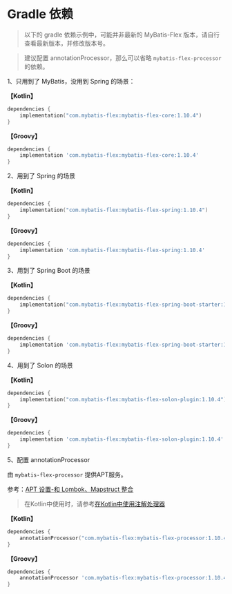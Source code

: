 # Gradle 依赖

> 以下的 gradle 依赖示例中，可能并非最新的 MyBatis-Flex 版本，请自行查看最新版本，并修改版本号。

> 建议配置 annotationProcessor，那么可以省略 `mybatis-flex-processor` 的依赖。

1、只用到了 MyBatis，没用到 Spring 的场景：

**【Kotlin】**

```kotlin
dependencies {
    implementation("com.mybatis-flex:mybatis-flex-core:1.10.4")
}
```

**【Groovy】**

```groovy
dependencies {
    implementation 'com.mybatis-flex:mybatis-flex-core:1.10.4'
}
```

2、用到了 Spring 的场景

**【Kotlin】**

```kotlin
dependencies {
    implementation("com.mybatis-flex:mybatis-flex-spring:1.10.4")
}
```

**【Groovy】**

```groovy
dependencies {
    implementation 'com.mybatis-flex:mybatis-flex-spring:1.10.4'
}
```

3、用到了 Spring Boot 的场景

**【Kotlin】**

```kotlin
dependencies {
    implementation("com.mybatis-flex:mybatis-flex-spring-boot-starter:1.10.4")
}
```

**【Groovy】**

```groovy
dependencies {
    implementation 'com.mybatis-flex:mybatis-flex-spring-boot-starter:1.10.4'
}
```


4、用到了 Solon 的场景

**【Kotlin】**

```kotlin
dependencies {
    implementation("com.mybatis-flex:mybatis-flex-solon-plugin:1.10.4")
}
```

**【Groovy】**

```groovy
dependencies {
    implementation 'com.mybatis-flex:mybatis-flex-solon-plugin:1.10.4'
}
```



5、配置 annotationProcessor

由 `mybatis-flex-processor` 提供APT服务。

参考：[APT 设置-和 Lombok、Mapstruct 整合](../others/apt.md)

> 在Kotlin中使用时，请参考[在Kotlin中使用注解处理器](../others/kapt.md)

**【Kotlin】**

```kotlin
dependencies {
    annotationProcessor("com.mybatis-flex:mybatis-flex-processor:1.10.4")
}
```

**【Groovy】**

```groovy
dependencies {
    annotationProcessor 'com.mybatis-flex:mybatis-flex-processor:1.10.4'
}
```

